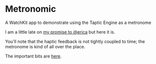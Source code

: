 # Metronomic

A WatchKit app to demonstrate using the Taptic Engine as a metronome

I am a little late on [my promise to @erica](https://twitter.com/barbecuesteve/status/607984069788499969) but here it is. 

You'll note that the haptic feedback is not tightly coupled to time; the metronome is kind of all over the place.

The important bits are [here](Taptronome%20Extension/InterfaceController.m).
